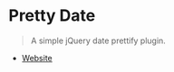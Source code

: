 # Pretty Date

> A simple jQuery date prettify plugin.

- [Website](http://fengyuanchen.github.io/prettydate)
